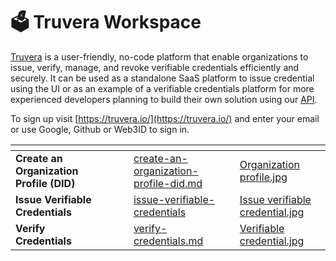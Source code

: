 # 🗳️ Truvera Workspace

[Truvera](https://truvera.io/) is a user-friendly, no-code platform that enable organizations to issue, verify, manage, and revoke verifiable credentials efficiently and securely. It can be used as a standalone SaaS platform to issue credential using the UI or as an example of a verifiable credentials platform for more experienced developers planning to build their own solution using our [API](../developer-documentation/truvera-api/).

To sign up visit [https://truvera.io/](https://truvera.io/) and enter your email or use Google, Github or Web3ID to sign in.

<table data-view="cards"><thead><tr><th></th><th data-hidden></th><th data-hidden></th><th data-hidden data-card-target data-type="content-ref"></th><th data-hidden data-card-cover data-type="files"></th></tr></thead><tbody><tr><td><strong>Create an Organization Profile (DID)</strong></td><td></td><td></td><td><a href="create-an-organization-profile-did.md">create-an-organization-profile-did.md</a></td><td><a href="../.gitbook/assets/Organization profile.jpg">Organization profile.jpg</a></td></tr><tr><td><strong>Issue Verifiable Credentials</strong></td><td></td><td></td><td><a href="issue-verifiable-credentials/">issue-verifiable-credentials</a></td><td><a href="../.gitbook/assets/Issue verifiable credential.jpg">Issue verifiable credential.jpg</a></td></tr><tr><td><strong>Verify Credentials</strong></td><td></td><td></td><td><a href="verify-credentials.md">verify-credentials.md</a></td><td><a href="../.gitbook/assets/Verifiable credential.jpg">Verifiable credential.jpg</a></td></tr></tbody></table>
